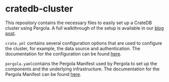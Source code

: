 # cratedb-cluster

This repository contains the necessary files to easily set up a CrateDB cluster using Pergola.
A full walkthrough of the setup is available in our [blog post](https://blog.pergola.cloud/pergolize-database-cluster/).

`crate.yml` contains several configuration options that are used to configure the cluster, for example, the data source and authentication.
The documentation for the configuration can be found [here](https://cratedb.com/docs/crate/reference/en/5.5/config/index.html).

`pergola.yaml`contains the Pergola Manifest used by Pergola to set up the components and the underlying infrastructure.
The documentation for the Pergola Manifest can be found [here](https://docs.pergola.cloud/docs/reference/project-manifest).
